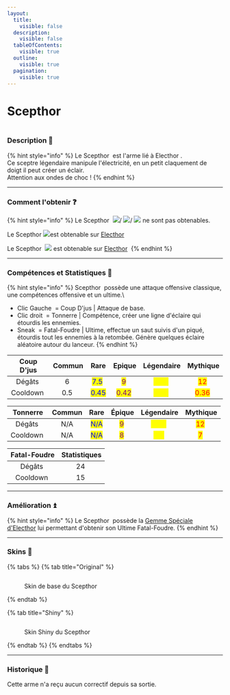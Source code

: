 ```yaml
---
layout:
  title:
    visible: false
  description:
    visible: false
  tableOfContents:
    visible: true
  outline:
    visible: true
  pagination:
    visible: true
---
```


# Scepthor

<img src="../../.gitbook/assets/file.excalidraw (19).svg" alt="" class="gitbook-drawing">

### Description 📃&#x20;

{% hint style="info" %}
Le Scepthor <img src="../../.gitbook/assets/zapdos_weapon.png" alt="" data-size="line"> est l'arme lié à Electhor <img src="../../.gitbook/assets/zapdos (1).png" alt="" data-size="line">.\
Ce sceptre légendaire manipule l'électricité, en un petit claquement de doigt il peut créer un éclair.\
Attention aux ondes de choc !
{% endhint %}

***

### Comment l'obtenir ❓

{% hint style="info" %}
Le Scepthor <img src="../../.gitbook/assets/zapdos_weapon.png" alt="" data-size="line"> ![](<../../.gitbook/assets/image (235).png>)/ ![](<../../.gitbook/assets/image (236).png>)/ ![](<../../.gitbook/assets/image (237).png>) ne sont pas obtenables.

Le Scepthor <img src="../../.gitbook/assets/zapdos_weapon.png" alt="" data-size="line">![](<../../.gitbook/assets/image (232).png>)est obtenable sur [Electhor](../../pokemon/pokedex/electhor.md) <img src="../../.gitbook/assets/zapdos (6).png" alt="" data-size="line">

Le Scepthor <img src="../../.gitbook/assets/zapdos_weapon.png" alt="" data-size="line"> ![](<../../.gitbook/assets/image (233).png>) est obtenable sur  [Electhor](../../pokemon/pokedex/electhor.md) <img src="../../.gitbook/assets/zapdos (6).png" alt="" data-size="line">
{% endhint %}

***

### Compétences et Statistiques 💠

{% hint style="info" %}
Scepthor <img src="../../.gitbook/assets/zapdos_weapon.png" alt="" data-size="line"> possède une attaque offensive classique, une compétences offensive et un ultime.\


* Clic Gauche <img src="../../.gitbook/assets/left-click.png" alt="" data-size="line"> = Coup D'jus | Attaque de base.
* Clic droit <img src="../../.gitbook/assets/right-click.png" alt="" data-size="line"> = Tonnerre | Compétence, créer une ligne d'éclaire qui étourdis les ennemies.
* Sneak <img src="../../.gitbook/assets/shift.png" alt="" data-size="line"> = Fatal-Foudre | Ultime, effectue un saut suivis d'un piqué, étourdis tout les ennemies à la retombée. Génère quelques éclaire aléatoire autour du lanceur.
{% endhint %}

<table data-full-width="true"><thead><tr><th align="center">Coup D'jus</th><th align="center">Commun</th><th align="center">Rare</th><th align="center">Epique</th><th align="center">Légendaire</th><th align="center">Mythique</th></tr></thead><tbody><tr><td align="center">Dégâts <img src="../../.gitbook/assets/physical_damage (16).png" alt="" data-size="line"></td><td align="center">6 <img src="../../.gitbook/assets/physical_damage (16).png" alt="" data-size="original"></td><td align="center"><mark style="color:blue;">7.5</mark> <img src="../../.gitbook/assets/physical_damage (16).png" alt="" data-size="original"></td><td align="center"><mark style="color:purple;">9</mark> <img src="../../.gitbook/assets/physical_damage (16).png" alt="" data-size="original"></td><td align="center"><mark style="color:yellow;">10.5</mark> <img src="../../.gitbook/assets/physical_damage (16).png" alt="" data-size="original"></td><td align="center"><mark style="color:red;">12</mark> <img src="../../.gitbook/assets/physical_damage (16).png" alt="" data-size="original"></td></tr><tr><td align="center">Cooldown <img src="../../.gitbook/assets/skill_damage (11).png" alt="" data-size="line"></td><td align="center">0.5 <img src="../../.gitbook/assets/skill_damage (11).png" alt="" data-size="original"></td><td align="center"><mark style="color:blue;">0.45</mark> <img src="../../.gitbook/assets/skill_damage (11).png" alt="" data-size="original"></td><td align="center"><mark style="color:purple;">0.42</mark> <img src="../../.gitbook/assets/skill_damage (11).png" alt="" data-size="original"></td><td align="center"><mark style="color:yellow;">0.38</mark> <img src="../../.gitbook/assets/skill_damage (11).png" alt="" data-size="original"></td><td align="center"><mark style="color:red;">0.36</mark> <img src="../../.gitbook/assets/skill_damage (11).png" alt="" data-size="original"></td></tr></tbody></table>

<table data-full-width="true"><thead><tr><th align="center">Tonnerre</th><th align="center">Commun</th><th align="center">Rare</th><th align="center">Épique</th><th align="center">Légendaire</th><th align="center">Mythique</th></tr></thead><tbody><tr><td align="center">Dégâts <img src="../../.gitbook/assets/physical_damage (16).png" alt="" data-size="line"></td><td align="center">N/A</td><td align="center"><mark style="color:blue;">N/A</mark></td><td align="center"><mark style="color:purple;">9</mark> <img src="../../.gitbook/assets/physical_damage (16).png" alt="" data-size="original"></td><td align="center"><mark style="color:yellow;">10.5</mark> <img src="../../.gitbook/assets/physical_damage (16).png" alt="" data-size="original"></td><td align="center"><mark style="color:red;">12</mark> <img src="../../.gitbook/assets/physical_damage (16).png" alt="" data-size="original"></td></tr><tr><td align="center">Cooldown <img src="../../.gitbook/assets/skill_damage (11).png" alt="" data-size="line"></td><td align="center">N/A</td><td align="center"><mark style="color:blue;">N/A</mark></td><td align="center"><mark style="color:purple;">8</mark> <img src="../../.gitbook/assets/skill_damage (11).png" alt="" data-size="original"></td><td align="center"><mark style="color:yellow;">7.5</mark> <img src="../../.gitbook/assets/skill_damage (11).png" alt="" data-size="original"></td><td align="center"><mark style="color:red;">7</mark> <img src="../../.gitbook/assets/skill_damage (11).png" alt="" data-size="original"></td></tr></tbody></table>

<table data-full-width="true"><thead><tr><th align="center">Fatal-Foudre</th><th align="center">Statistiques</th></tr></thead><tbody><tr><td align="center">Dégâts <img src="../../.gitbook/assets/physical_damage (16).png" alt="" data-size="line"></td><td align="center">24 <img src="../../.gitbook/assets/physical_damage (16).png" alt="" data-size="original"></td></tr><tr><td align="center">Cooldown <img src="../../.gitbook/assets/skill_damage (11).png" alt="" data-size="line"></td><td align="center">15 <img src="../../.gitbook/assets/skill_damage (11).png" alt="" data-size="original"></td></tr></tbody></table>

***

### Amélioration ⏫

{% hint style="info" %}
Le Scepthor <img src="../../.gitbook/assets/zapdos_weapon.png" alt="" data-size="line"> possède la [Gemme Spéciale d'](../gemmes/gemme-speciale-dartikodin.md#gemme-speciale-darme)[Electhor](../gemmes/gemme-speciale-delecthor.md#gemme-speciale-darme) lui permettant d'obtenir son Ultime Fatal-Foudre.
{% endhint %}

***

### Skins 🎨

{% tabs %}
{% tab title="Original" %}
<figure><img src="../../.gitbook/assets/zapdos_weapon (1).png" alt=""><figcaption><p>Skin de base du Scepthor</p></figcaption></figure>
{% endtab %}

{% tab title="Shiny" %}
<figure><img src="../../.gitbook/assets/image (247).png" alt=""><figcaption><p>Skin Shiny du Scepthor</p></figcaption></figure>
{% endtab %}
{% endtabs %}

***

### Historique 📖

Cette arme n'a reçu aucun correctif depuis sa sortie.
